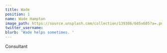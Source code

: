 ```yaml
---
title: Wade
position: 1
name: Wade Hampton
image_path: https://source.unsplash.com/collection/139386/605x605?a=.png
twitter_username: 
blurb: 'Wade helps sometimes. '
---
```


Consultant